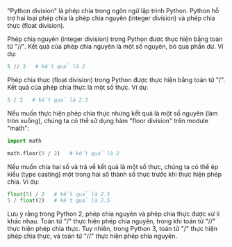 "Python division" là phép chia trong ngôn ngữ lập trình Python. Python hỗ trợ hai loại phép chia là phép chia nguyên 
(integer division) và phép chia thực (float division).

Phép chia nguyên (integer division) trong Python được thực hiện bằng toán tử "//".
 Kết quả của phép chia nguyên là một số nguyên, bỏ qua phần dư. Ví dụ:

```python
5 // 2   # kết quả là 2
```

Phép chia thực (float division) trong Python được thực hiện bằng toán tử "/". 
Kết quả của phép chia thực là một số thực. Ví dụ:

```python
5 / 2   # kết quả là 2.5
```

Nếu muốn thực hiện phép chia thực nhưng kết quả là một số nguyên (làm tròn xuống), 
chúng ta có thể sử dụng hàm "floor division" trên module "math":

```python
import math

math.floor(5 / 2)   # kết quả là 2
``` 

Nếu muốn chia hai số và trả về kết quả là một số thực, chúng ta có thể ép kiểu (type casting) một trong hai số thành số thực 
trước khi thực hiện phép chia. Ví dụ:

```python
float(5) / 2   # kết quả là 2.5
5 / float(2)   # kết quả là 2.5
```

Lưu ý rằng trong Python 2, phép chia nguyên và phép chia thực được xử lí khác nhau. Toán tử "/" thực hiện phép chia nguyên, 
trong khi toán tử "//" thực hiện phép chia thực. Tuy nhiên, trong Python 3, toán tử "/" thực hiện phép chia thực, và toán tử "//"
 thực hiện phép chia nguyên.